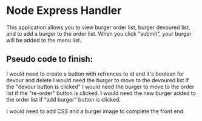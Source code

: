 # Node Express Handler

This application allows you to view burger order list, burger devoured list, and to add a burger to the order list. When you click "submit", your burger will be added to the menu list.

## Pseudo code to finish:

I would need to create a button with refrences to id and it's boolean for devour and delete
I would need the burger to move to the devoured list if the "devour button is clicked"
I would need the burger to move to the order list if the "re-order" button is clicked.
I would need the new burger added to the order list if "add burger" button is clicked.

I would need to add CSS and a burger image to complete the front end.

